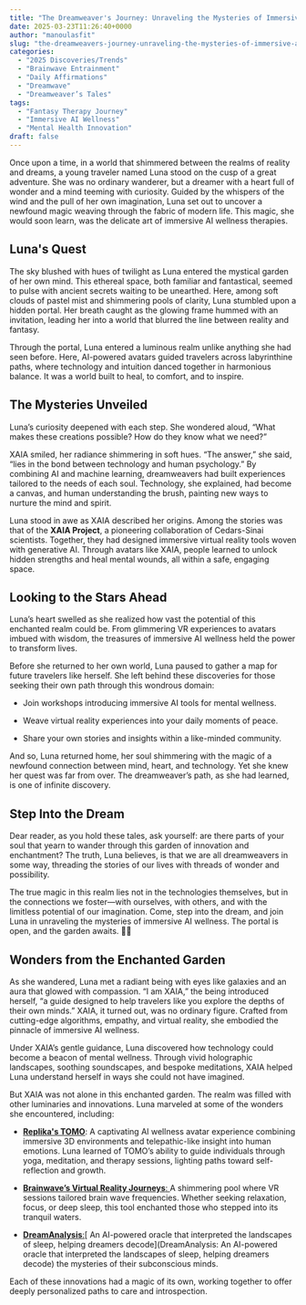 ```yaml
---
title: "The Dreamweaver's Journey: Unraveling the Mysteries of Immersive AI Wellness"
date: 2025-03-23T11:26:40+0000
author: "manoulasfit"
slug: "the-dreamweavers-journey-unraveling-the-mysteries-of-immersive-ai-wellness"
categories:
  - "2025 Discoveries/Trends"
  - "Brainwave Entrainment"
  - "Daily Affirmations"
  - "Dreamwave"
  - "Dreamweaver’s Tales"
tags:
  - "Fantasy Therapy Journey"
  - "Immersive AI Wellness"
  - "Mental Health Innovation"
draft: false
---
```

Once upon a time, in a world that shimmered between the realms of reality and dreams, a young traveler named Luna stood on the cusp of a great adventure. She was no ordinary wanderer, but a dreamer with a heart full of wonder and a mind teeming with curiosity. Guided by the whispers of the wind and the pull of her own imagination, Luna set out to uncover a newfound magic weaving through the fabric of modern life. This magic, she would soon learn, was the delicate art of immersive AI wellness therapies.

## Luna's Quest

The sky blushed with hues of twilight as Luna entered the mystical garden of her own mind. This ethereal space, both familiar and fantastical, seemed to pulse with ancient secrets waiting to be unearthed. Here, among soft clouds of pastel mist and shimmering pools of clarity, Luna stumbled upon a hidden portal. Her breath caught as the glowing frame hummed with an invitation, leading her into a world that blurred the line between reality and fantasy.

Through the portal, Luna entered a luminous realm unlike anything she had seen before. Here, AI-powered avatars guided travelers across labyrinthine paths, where technology and intuition danced together in harmonious balance. It was a world built to heal, to comfort, and to inspire.

## 

## The Mysteries Unveiled

Luna’s curiosity deepened with each step. She wondered aloud, “What makes these creations possible? How do they know what we need?”

XAIA smiled, her radiance shimmering in soft hues. “The answer,” she said, “lies in the bond between technology and human psychology.” By combining AI and machine learning, dreamweavers had built experiences tailored to the needs of each soul. Technology, she explained, had become a canvas, and human understanding the brush, painting new ways to nurture the mind and spirit.

Luna stood in awe as XAIA described her origins. Among the stories was that of the **XAIA Project**, a pioneering collaboration of Cedars-Sinai scientists. Together, they had designed immersive virtual reality tools woven with generative AI. Through avatars like XAIA, people learned to unlock hidden strengths and heal mental wounds, all within a safe, engaging space.

## Looking to the Stars Ahead

Luna’s heart swelled as she realized how vast the potential of this enchanted realm could be. From glimmering VR experiences to avatars imbued with wisdom, the treasures of immersive AI wellness held the power to transform lives.

Before she returned to her own world, Luna paused to gather a map for future travelers like herself. She left behind these discoveries for those seeking their own path through this wondrous domain:

- Join workshops introducing immersive AI tools for mental wellness.

- Weave virtual reality experiences into your daily moments of peace.

- Share your own stories and insights within a like-minded community.

And so, Luna returned home, her soul shimmering with the magic of a newfound connection between mind, heart, and technology. Yet she knew her quest was far from over. The dreamweaver’s path, as she had learned, is one of infinite discovery.

## Step Into the Dream

Dear reader, as you hold these tales, ask yourself: are there parts of your soul that yearn to wander through this garden of innovation and enchantment? The truth, Luna believes, is that we are all dreamweavers in some way, threading the stories of our lives with threads of wonder and possibility.

The true magic in this realm lies not in the technologies themselves, but in the connections we foster—with ourselves, with others, and with the limitless potential of our imagination. Come, step into the dream, and join Luna in unraveling the mysteries of immersive AI wellness. The portal is open, and the garden awaits. 🌙✨

## Wonders from the Enchanted Garden

As she wandered, Luna met a radiant being with eyes like galaxies and an aura that glowed with compassion. “I am XAIA,” the being introduced herself, “a guide designed to help travelers like you explore the depths of their own minds.” XAIA, it turned out, was no ordinary figure. Crafted from cutting-edge algorithms, empathy, and virtual reality, she embodied the pinnacle of immersive AI wellness.

Under XAIA’s gentle guidance, Luna discovered how technology could become a beacon of mental wellness. Through vivid holographic landscapes, soothing soundscapes, and bespoke meditations, XAIA helped Luna understand herself in ways she could not have imagined.

But XAIA was not alone in this enchanted garden. The realm was filled with other luminaries and innovations. Luna marveled at some of the wonders she encountered, including:

- **[Replika's TOMO](https://replika.com/)**: A captivating AI wellness avatar experience combining immersive 3D environments and telepathic-like insight into human emotions. Luna learned of TOMO’s ability to guide individuals through yoga, meditation, and therapy sessions, lighting paths toward self-reflection and growth.

- [**Brainwave’s Virtual Reality Journeys**: ](https://brainwavesxr.com/)A shimmering pool where VR sessions tailored brain wave frequencies. Whether seeking relaxation, focus, or deep sleep, this tool enchanted those who stepped into its tranquil waters.

- [**DreamAnalysis**:](https://www.conferbot.com/blog/66d2fc8922cb81f51d3b779f/decoding-dreams-ai-chatbots-analyzing-sleep-patterns-interpreting-subconscious-imagery-and-enhancing-dream-based-therapies)[ An AI-powered oracle that interpreted the landscapes of sleep, helping dreamers decode](DreamAnalysis: An AI-powered oracle that interpreted the landscapes of sleep, helping dreamers decode) the mysteries of their subconscious minds.

Each of these innovations had a magic of its own, working together to offer deeply personalized paths to care and introspection.